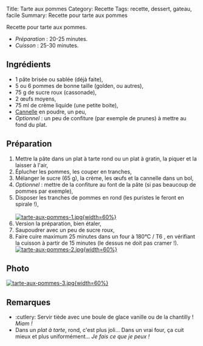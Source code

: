 Title: Tarte aux pommes
Category: Recette
Tags: recette, dessert, gateau, facile
Summary: Recette pour tarte aux pommes

Recette pour tarte aux pommes.

- *Préparation* : 20-25 minutes.
- *Cuisson* : 25-30 minutes.

## Ingrédients
- 1 pâte brisée ou sablée (déjà faite),
- 5 ou 6 pommes de bonne taille (golden, ou autres),
- 75 g de sucre roux (cassonade),
- 2 œufs moyens,
- 75 ml de crème liquide (une petite boite),
- [Cannelle](https://fr.wikipedia.org/wiki/Cannelle) en poudre, un peu,
- *Optionnel* : un peu de confiture (par exemple de prunes) à mettre au fond du plat.

## Préparation
1. Mettre la pâte dans un plat à tarte rond ou un plat à gratin, la piquer et la laisser à l'air,
2. Éplucher les pommes, les couper en tranches,
3. Mélanger le sucre (65 g), la crème, les œufs et la cannelle dans un bol,
4. *Optionnel* : mettre de la confiture au font de la pâte (si pas beaucoup de pommes par exemple),
5. Disposer les tranches de pommes en rond (les puristes le feront en spirale !),<br><br>
   [![tarte-aux-pommes-1.jpg]({filename}images/tarte-aux-pommes-1.jpg){width=60%}]({filename}images/tarte-aux-pommes-1.jpg)<br>
6. Version la préparation, bien étaler,
7. Saupoudrer avec un peu de sucre roux,
7. Faire cuire maximum 25 minutes dans un four à 180°C / T6 <i class="fa fa-thermometer-full" aria-hidden="true"></i>, en vérifiant la cuisson à partir de 15 minutes (le dessus ne doit pas cramer !).
   [![tarte-aux-pommes-2.jpg]({filename}images/tarte-aux-pommes-2.jpg){width=60%}]({filename}images/tarte-aux-pommes-2.jpg)

## Photo
[![tarte-aux-pommes-3.jpg]({filename}images/tarte-aux-pommes-3.jpg){width=60%}]({filename}images/tarte-aux-pommes-3.jpg)

## Remarques
- :cutlery: Servir tiède avec une boule de glace vanille ou de la chantilly ! *Miam !*
- Dans un *plat à tarte*, rond, c'est plus joli... Dans un vrai four, ça cuit mieux et plus uniformément... *Je fais ce que je peux !*
